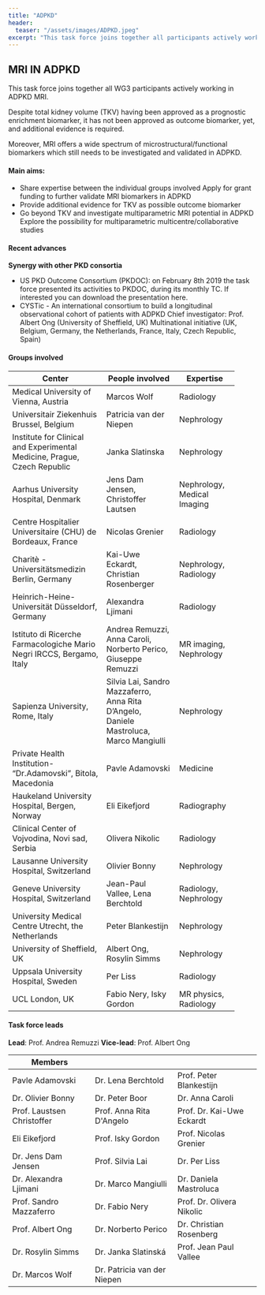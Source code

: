 ```yaml
---
title: "ADPKD"
header:
  teaser: "/assets/images/ADPKD.jpeg"
excerpt: "This task force joins together all participants actively working in ADPKD MRI"
---
```


## MRI IN ADPKD

This task force joins together all WG3 participants actively working in ADPKD MRI.

Despite total kidney volume (TKV) having been approved as a prognostic enrichment biomarker, it has not been approved as outcome biomarker, yet, and additional evidence is required.

Moreover, MRI offers a wide spectrum of microstructural/functional biomarkers which still needs to be investigated and validated in ADPKD.

#### Main aims:

- Share expertise between the individual groups involved
Apply for grant funding to further validate MRI biomarkers in ADPKD
- Provide additional evidence for TKV as possible outcome biomarker
- Go beyond TKV and investigate multiparametric MRI potential in ADPKD
Explore the possibility for multiparametric multicentre/collaborative studies

#### Recent advances

**Synergy with other PKD consortia**
- US PKD Outcome Consortium (PKDOC): on February 8th 2019 the task force presented its activities to PKDOC, during its monthly TC. If interested you can download the presentation here.
- CYSTic - An international consortium to build a longitudinal observational cohort of patients with ADPKD
Chief investigator: Prof. Albert Ong (University of Sheffield, UK)
Multinational initiative (UK, Belgium, Germany, the Netherlands, France, Italy, Czech Republic, Spain)

#### Groups involved

<table border="0" cellpadding="0" cellspacing="0" class="oc-alternate-rows" style="margin-right: calc(9%); width: 91%;" width="711">
	<thead>
		<tr>
			<th>Center
				<br>
			</th>
			<th>People involved
				<br>
			</th>
			<th>Expertise
				<br>
			</th>
		</tr>
	</thead>
	<tbody>
		<tr height="32">
			<td height="32" width="289">Medical University of Vienna, Austria
				<br>
			</td>
			<td width="280">Marcos Wolf
				<br>
			</td>
			<td width="142">Radiology
				<br>
			</td>
		</tr>
		<tr height="34">
			<td height="34" width="289">Universitair Ziekenhuis Brussel, Belgium
				<br>
			</td>
			<td width="280">Patricia van der Niepen
				<br>
			</td>
			<td width="142">Nephrology
				<br>
			</td>
		</tr>
		<tr height="39">
			<td height="39" width="289">Institute for Clinical and Experimental Medicine, Prague, Czech Republic
				<br>
			</td>
			<td width="280">Janka Slatinska
				<br>
			</td>
			<td width="142">Nephrology
				<br>
			</td>
		</tr>
		<tr height="38">
			<td height="38" width="289">Aarhus University Hospital, Denmark
				<br>
			</td>
			<td width="280">Jens Dam Jensen, Christoffer Lautsen
				<br>
			</td>
			<td width="142">Nephrology, Medical Imaging
				<br>
			</td>
		</tr>
		<tr height="38">
			<td height="38" width="289">Centre Hospitalier Universitaire (CHU) de Bordeaux, France
				<br>
			</td>
			<td width="280">Nicolas Grenier
				<br>
			</td>
			<td width="142">Radiology
				<br>
			</td>
		</tr>
		<tr height="36">
			<td height="36" width="289">Charitè - Universitätsmedizin Berlin, Germany
				<br>
			</td>
			<td width="280">Kai-Uwe Eckardt, Christian Rosenberger
				<br>
			</td>
			<td width="142">Nephrology, Radiology
				<br>
			</td>
		</tr>
		<tr height="37">
			<td height="37" width="289">Heinrich-Heine-Universität Düsseldorf, Germany
				<br>
			</td>
			<td width="280">Alexandra Ljimani
				<br>
			</td>
			<td width="142">Radiology
				<br>
			</td>
		</tr>
		<tr height="38">
			<td height="38" width="289">Istituto di Ricerche Farmacologiche Mario Negri IRCCS, Bergamo, Italy
				<br>
			</td>
			<td width="280">Andrea Remuzzi, Anna Caroli, Norberto Perico, Giuseppe Remuzzi
				<br>
			</td>
			<td width="142">MR imaging, Nephrology
				<br>
			</td>
		</tr>
		<tr height="38">
			<td height="38" width="289">Sapienza University, Rome, Italy
				<br>
			</td>
			<td width="280">Silvia Lai, Sandro Mazzaferro, Anna Rita D’Angelo, Daniele Mastroluca, Marco Mangiulli
				<br>
			</td>
			<td width="142">Nephrology
				<br>
			</td>
		</tr>
		<tr height="38">
			<td height="38" width="289">Private Health Institution- “Dr.Adamovski”, Bitola, Macedonia
				<br>
			</td>
			<td width="280">Pavle Adamovski
				<br>
			</td>
			<td width="142">Medicine
				<br>
			</td>
		</tr>
		<tr height="38">
			<td height="38" width="289">Haukeland University Hospital, Bergen, Norway
				<br>
			</td>
			<td width="280">Eli Eikefjord
				<br>
			</td>
			<td width="142">Radiography
				<br>
			</td>
		</tr>
		<tr height="38">
			<td height="38" width="289">Clinical Center of Vojvodina, Novi sad, Serbia
				<br>
			</td>
			<td width="280">Olivera Nikolic
				<br>
			</td>
			<td width="142">Radiology
				<br>
			</td>
		</tr>
		<tr height="38">
			<td height="38" width="289">Lausanne University Hospital, Switzerland
				<br>
			</td>
			<td width="280">Olivier Bonny
				<br>
			</td>
			<td width="142">Nephrology
				<br>
			</td>
		</tr>
		<tr height="38">
			<td height="38" width="289">Geneve University Hospital, Switzerland
				<br>
			</td>
			<td width="280">Jean-Paul Vallee, Lena Berchtold
				<br>
			</td>
			<td width="142">Radiology, Nephrology
				<br>
			</td>
		</tr>
		<tr height="38">
			<td height="38" width="289">University Medical Centre Utrecht, the Netherlands
				<br>
			</td>
			<td width="280">Peter Blankestijn
				<br>
			</td>
			<td width="142">Nephrology
				<br>
			</td>
		</tr>
		<tr height="38">
			<td height="38" width="289">University of Sheffield, UK
				<br>
			</td>
			<td width="280">Albert Ong, Rosylin Simms
				<br>
			</td>
			<td width="142">Nephrology
				<br>
			</td>
		</tr>
		<tr>
			<td>Uppsala University Hospital, Sweden</td>
			<td>Per Liss</td>
			<td>Radiology</td>
		</tr>
		<tr height="38">
			<td height="38" width="289">UCL London, UK
				<br>
			</td>
			<td width="280">Fabio Nery, Isky Gordon
				<br>
			</td>
			<td width="142">MR physics, Radiology
				<br>
			</td>
		</tr>
	</tbody>
</table>

#### Task force leads

**Lead**: Prof. Andrea Remuzzi
**Vice-lead**: Prof. Albert Ong


| Members | | |
| ------ | ------ | ------ |
| Pavle Adamovski | Dr. Lena Berchtold | Prof. Peter Blankestijn |
| Dr. Olivier Bonny | Dr. Peter Boor | Dr. Anna Caroli |
| Prof. Laustsen Christoffer | Prof. Anna Rita D'Angelo | Prof. Dr. Kai-Uwe Eckardt |
| Eli Eikefjord | Prof. Isky Gordon | Prof. Nicolas Grenier |
| Dr. Jens Dam Jensen | Prof. Silvia Lai | Dr. Per Liss |
| Dr. Alexandra Ljimani | Dr. Marco Mangiulli| Dr. Daniela Mastroluca |
| Prof. Sandro Mazzaferro | Dr. Fabio Nery | Prof. Dr. Olivera Nikolic |
| Prof. Albert Ong | Dr. Norberto Perico | Dr. Christian Rosenberg |
| Dr. Rosylin Simms | Dr. Janka Slatinská | Prof. Jean Paul Vallee |
| Dr. Marcos Wolf | Dr. Patricia van der Niepen |